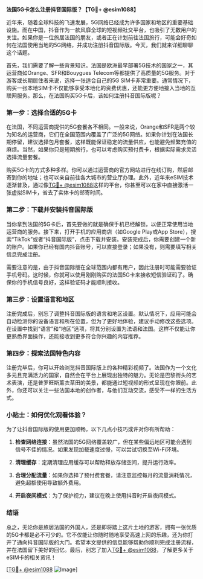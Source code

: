 **法国5G卡怎么注册抖音国际版？【TG💪+ @esim1088】**

近年来，随着全球科技的飞速发展，5G网络已经成为许多国家和地区的重要基础设施。而在中国，抖音作为一款风靡全球的短视频社交平台，也吸引了无数用户的关注。如果你是一位旅居法国的朋友，或者正在计划前往法国旅行，可能会好奇如何在法国使用当地的5G网络，并成功注册抖音国际版。今天，我们就来详细聊聊这个话题。

首先，我们需要了解一些背景知识。法国是欧洲最早部署5G技术的国家之一，其运营商如Orange、SFR和Bouygues Telecom等都提供了高质量的5G服务。对于游客或长期居住者来说，选择一张适合自己的5G SIM卡非常重要。通常情况下，购买一张本地SIM卡不仅能够享受本地化的资费优惠，还能更方便地接入当地的互联网服务。那么，在法国购买5G卡后，该如何注册抖音国际版呢？

### 第一步：选择合适的5G卡

在法国，不同运营商提供的5G套餐各不相同。一般来说，Orange和SFR是两个较为知名的运营商，它们在全国范围内覆盖了广泛的5G网络。如果你计划在法国长期停留，建议选择包月套餐，这样既能保证稳定的流量供应，也能避免频繁充值的麻烦。当然，如果你只是短期旅行，也可以考虑购买预付费卡，根据实际需求灵活选择流量套餐。

购买5G卡的方式多种多样。你可以通过运营商的官方网站进行在线订购，然后邮寄到你的地址；也可以亲自前往各大城市的营业厅办理。此外，近年来eSIM技术逐渐普及，通过像[TG💪+ @esim1088](https://t.me/s/esim1088)这样的平台，你甚至可以在家中直接激活一张虚拟SIM卡，省去了实体卡的邮寄时间。

### 第二步：下载并安装抖音国际版

当你拿到法国的5G卡后，首先要做的就是确保手机已经解锁，以便正常使用当地运营商的服务。接下来，打开手机的应用商店（如Google Play或App Store），搜索“TikTok”或者“抖音国际版”，点击下载并安装。安装完成后，你需要创建一个新的账户。如果你已经有国内抖音账号，可以直接登录；如果没有，则需要填写相关信息完成注册。

需要注意的是，由于抖音国际版在全球范围内都有用户，因此注册时可能需要验证手机号码。这时候，你就可以使用刚刚购买的法国5G卡来接收短信验证码了。确保你的手机信号良好，这样验证码才能顺利接收。

### 第三步：设置语言和地区

注册完成后，别忘了调整抖音国际版的语言和地区设置。默认情况下，应用可能会自动检测你的设备语言和所在位置，但为了更好地体验，建议手动修改这些选项。在设置中找到“语言”和“地区”选项，将其分别设置为法语和法国。这样不仅能让你更熟悉界面操作，还能接收到更多符合你兴趣的内容推荐。

### 第四步：探索法国特色内容

注册完毕后，你可以开始浏览抖音国际版上的各种精彩视频了。法国作为一个文化多元且充满活力的国家，自然会在平台上展现出独特的魅力。无论是巴黎街头的艺术表演，还是普罗旺斯薰衣草田的美景，都能通过短视频的形式呈现在你眼前。此外，你还可以关注一些法国本地的创作者，与他们互动交流，感受不一样的生活方式。

### 小贴士：如何优化观看体验？

为了让抖音国际版的使用更加顺畅，以下几点小技巧或许对你有所帮助：

1. **检查网络连接**：虽然法国的5G网络覆盖较广，但在某些偏远地区可能会遇到信号不佳的情况。如果发现加载速度过慢，可以尝试切换至Wi-Fi环境。
   
2. **清理缓存**：定期清理应用缓存可以帮助释放存储空间，提升运行效率。

3. **合理分配流量**：如果你选择了预付费套餐，请注意监控每月的流量消耗情况，避免超额使用导致额外费用。

4. **开启夜间模式**：为了保护视力，建议在晚上使用抖音时开启夜间模式。

### 结语

总之，无论你是旅居法国的外国人，还是即将踏上这片土地的游客，拥有一张优质的5G卡都是必不可少的。它不仅能让你随时随地享受高速上网的乐趣，还为你打开了通向抖音国际版的大门。希望本文提供的信息能够帮助你顺利完成注册流程，并在法国留下美好的回忆。最后，别忘了加入[TG💪+ @esim1088](https://t.me/s/esim1088)，了解更多关于eSIM卡的相关资讯！

[[TG💪+ @esim1088](https://t.me/s/esim1088) ![Image](https://i.postimg.cc/4NQfJmqS/Snipaste-2025-05-13-00-14-12.png)]